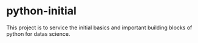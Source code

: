 # python-initial

This project is to service the initial basics and important building blocks of python for datas science.
